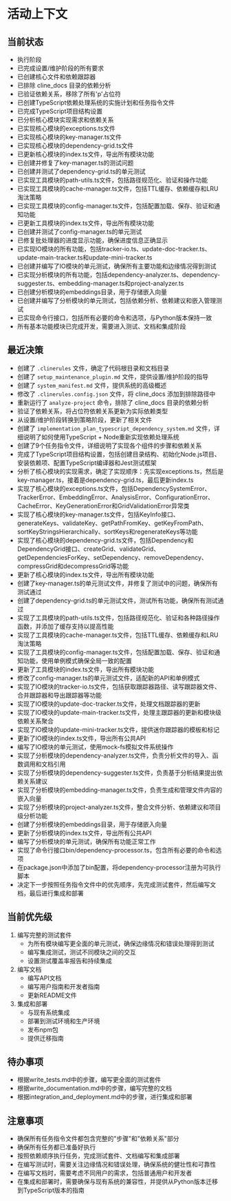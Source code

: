# 活动上下文

## 当前状态
- 执行阶段
- 已完成设置/维护阶段的所有要求
- 已创建核心文件和依赖跟踪器
- 已排除 cline_docs 目录的依赖分析
- 已验证依赖关系，移除了所有'p'占位符
- 已创建TypeScript依赖处理系统的实施计划和任务指令文件
- 已完成TypeScript项目结构设置
- 已分析核心模块实现需求和依赖关系
- 已实现核心模块的exceptions.ts文件
- 已实现核心模块的key-manager.ts文件
- 已实现核心模块的dependency-grid.ts文件
- 已更新核心模块的index.ts文件，导出所有模块功能
- 已创建并修复了key-manager.ts的测试问题
- 已创建并测试了dependency-grid.ts的单元测试
- 已实现工具模块的path-utils.ts文件，包括路径规范化、验证和操作功能
- 已实现工具模块的cache-manager.ts文件，包括TTL缓存、依赖缓存和LRU淘汰策略
- 已实现工具模块的config-manager.ts文件，包括配置加载、保存、验证和通知功能
- 已更新工具模块的index.ts文件，导出所有模块功能
- 已创建并测试了config-manager.ts的单元测试
- 已修复批处理器的进度显示功能，确保进度信息正确显示
- 已实现IO模块的所有功能，包括tracker-io.ts、update-doc-tracker.ts、update-main-tracker.ts和update-mini-tracker.ts
- 已创建并编写了IO模块的单元测试，确保所有主要功能和边缘情况得到测试
- 已实现分析模块的所有功能，包括dependency-analyzer.ts、dependency-suggester.ts、embedding-manager.ts和project-analyzer.ts
- 已创建分析模块的embeddings目录，用于存储嵌入向量
- 已创建并编写了分析模块的单元测试，包括依赖分析、依赖建议和嵌入管理测试
- 已实现命令行接口，包括所有必要的命令和选项，与Python版本保持一致
- 所有基本功能模块已完成开发，需要进入测试、文档和集成阶段

## 最近决策
- 创建了 `.clinerules` 文件，确定了代码根目录和文档目录
- 创建了 `setup_maintenance_plugin.md` 文件，提供设置/维护阶段的指导
- 创建了 `system_manifest.md` 文件，提供系统的高级概述
- 修改了 `.clinerules.config.json` 文件，将 cline_docs 添加到排除路径中
- 重新运行了 `analyze-project` 命令，排除了 cline_docs 目录的依赖分析
- 验证了依赖关系，将占位符依赖关系更新为实际依赖类型
- 从设置/维护阶段转换到策略阶段，更新了相关文件
- 创建了 `implementation_plan_typescript_dependency_system.md` 文件，详细说明了如何使用TypeScript + Node重新实现依赖处理系统
- 创建了9个任务指令文件，详细说明了实现各个组件的步骤和依赖关系
- 完成了TypeScript项目结构设置，包括创建目录结构、初始化Node.js项目、安装依赖项、配置TypeScript编译器和Jest测试框架
- 分析了核心模块的实现需求，确定了实现顺序：先实现exceptions.ts，然后是key-manager.ts，接着是dependency-grid.ts，最后更新index.ts
- 实现了核心模块的exceptions.ts文件，包括DependencySystemError、TrackerError、EmbeddingError、AnalysisError、ConfigurationError、CacheError、KeyGenerationError和GridValidationError异常类
- 实现了核心模块的key-manager.ts文件，包括KeyInfo接口、generateKeys、validateKey、getPathFromKey、getKeyFromPath、sortKeyStringsHierarchically、sortKeys和regenerateKeys等功能
- 实现了核心模块的dependency-grid.ts文件，包括Dependency和DependencyGrid接口、createGrid、validateGrid、getDependenciesForKey、setDependency、removeDependency、compressGrid和decompressGrid等功能
- 更新了核心模块的index.ts文件，导出所有模块功能
- 创建了key-manager.ts的单元测试文件，并修复了测试中的问题，确保所有测试通过
- 创建了dependency-grid.ts的单元测试文件，测试所有功能，确保所有测试通过
- 实现了工具模块的path-utils.ts文件，包括路径规范化、验证和各种路径操作函数，并添加了缓存支持以提高性能
- 实现了工具模块的cache-manager.ts文件，包括TTL缓存、依赖缓存和LRU淘汰策略
- 实现了工具模块的config-manager.ts文件，包括配置加载、保存、验证和通知功能，使用单例模式确保全局一致的配置
- 更新了工具模块的index.ts文件，导出所有模块功能
- 修改了config-manager.ts的单元测试文件，适配新的API和单例模式
- 实现了IO模块的tracker-io.ts文件，包括获取跟踪器路径、读写跟踪器文件、合并跟踪器和导出跟踪器等功能
- 实现了IO模块的update-doc-tracker.ts文件，处理文档跟踪器的更新
- 实现了IO模块的update-main-tracker.ts文件，处理主跟踪器的更新和模块级依赖关系聚合
- 实现了IO模块的update-mini-tracker.ts文件，提供迷你跟踪器的模板和标记
- 更新了IO模块的index.ts文件，导出所有公共API
- 编写了IO模块的单元测试，使用mock-fs模拟文件系统操作
- 实现了分析模块的dependency-analyzer.ts文件，负责分析文件的导入、函数调用和文档引用
- 实现了分析模块的dependency-suggester.ts文件，负责基于分析结果提出依赖关系建议
- 实现了分析模块的embedding-manager.ts文件，负责生成和管理文件内容的嵌入向量
- 实现了分析模块的project-analyzer.ts文件，整合文件分析、依赖建议和项目级分析功能
- 创建了分析模块的embeddings目录，用于存储嵌入向量
- 更新了分析模块的index.ts文件，导出所有公共API
- 编写了分析模块的单元测试，确保所有功能正常工作
- 实现了命令行接口bin/dependency-processor.ts，包含所有必要的命令和选项
- 在package.json中添加了bin配置，将dependency-processor注册为可执行脚本
- 决定下一步按照任务指令文件中的优先顺序，先完成测试套件，然后编写文档，最后进行集成和部署

## 当前优先级
1. 编写完整的测试套件
   - 为所有模块编写更全面的单元测试，确保边缘情况和错误处理得到测试
   - 编写集成测试，测试不同模块之间的交互
   - 设置测试覆盖率报告和持续集成
2. 编写文档
   - 编写API文档
   - 编写用户指南和开发者指南
   - 更新README文件
3. 集成和部署
   - 与现有系统集成
   - 部署到测试环境和生产环境
   - 发布npm包
   - 提供迁移指南

## 待办事项
- 根据write_tests.md中的步骤，编写更全面的测试套件
- 根据write_documentation.md中的步骤，编写完整的文档
- 根据integration_and_deployment.md中的步骤，进行集成和部署

## 注意事项
- 确保所有任务指令文件都包含完整的"步骤"和"依赖关系"部分
- 确保所有任务都已准备好执行
- 按照依赖顺序执行任务，完成测试套件、文档编写和集成部署
- 在编写测试时，需要关注边缘情况和错误处理，确保系统的健壮性和可靠性
- 在编写文档时，需要考虑不同用户的需求，包括普通用户和开发者
- 在集成和部署时，需要确保与现有系统的兼容性，并提供从Python版本迁移到TypeScript版本的指南